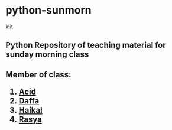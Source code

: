 # python-sunmorn
init

<h2>Python Repository of teaching material for sunday morning class<h2>
<p>Member of class:<p>
<ol>
  <li><a href="https://github.com/">Acid</a></li>
  <li><a href="https://github.com/DaffaRabin">Daffa</a></li>
  <li><a href="https://github.com/Hkalipaksi">Haikal</a></li>
  <li><a href="https://github.com/">Rasya</a></li>
